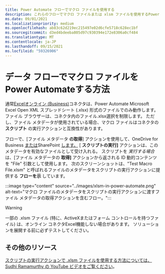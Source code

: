 ```yaml
---
title: Power Automate フローでマクロ ファイルを使用する
description: これらのフローでマクロ ファイルまたは xlsm ファイルを使用するPower Automateします。
ms.date: 09/01/2021
ms.localizationpriority: medium
ms.openlocfilehash: ab83c62d219ec215497e02d6cfe5718c628ec1bf
ms.sourcegitcommit: d3ed4bdeeba805d97c930394e172e8306a0cf484
ms.translationtype: MT
ms.contentlocale: ja-JP
ms.lasthandoff: 09/15/2021
ms.locfileid: "59326906"
---
```

# <a name="how-to-use-macro-files-in-power-automate-flows"></a>データ フローでマクロ ファイルをPower Automateする方法

通常[Excelオンライン (Business)](https://flow.microsoft.com/connectors/shared_excelonlinebusiness/excel-online-business/)コネクタは、Power Automate Microsoft Excel Open XML スプレッドシート (.xlsx) 形式のファイルでのみ動作します。 [](https://flow.microsoft.com/) ファイル ブラウザーは、コネクタ内のファイル.xlsx選択を制限します。 ただし、ファイル メタデータが使用されている場合、マクロ ファイルはコネクタの **スクリプト** の実行アクションと互換性があります。

フローで、[ファイル メタデータ **の取得**] アクションを使用して、OneDrive for Business [または](https://flow.microsoft.com/connectors/shared_onedriveforbusiness/onedrive-for-business/)SharePoint [します。](https://flow.microsoft.com/connectors/shared_sharepointonline/sharepoint/) [ **スクリプトの実行]** アクションは、このメタデータを有効なファイルとして受け入れる。 スクリプトを *実行する場合* は、[ファイル メタデータの **取得]** アクションから返される ID 動的コンテンツを "File" 引数として使用します。 次のスクリーンショットは、"Test Macro File.xlsm" と呼ばれるファイルのメタデータをスクリプトの実行アクションに提供する **フローを示** しています。

:::image type="content" source="../images/xlsm-in-power-automate.png" alt-text="マクロ ファイルのメタデータをスクリプトの実行アクションに渡すファイル メタデータの取得アクションを含むフロー。":::

> [!WARNING]
> 一部の .xlsm ファイル (特に、ActiveXまたはフォーム コントロールを持つファイル) は、オンライン コネクタExcel機能しない場合があります。 ソリューションを展開する前に必ずテストしてください。

## <a name="other-resources"></a>その他のリソース

[スクリプトの実行アクションで .xlsm ファイルを使用する方法については、Sudhi Ramamurthy の YouTube ビデオをご覧ください](https://youtu.be/o-H9BbywJQQ)。
